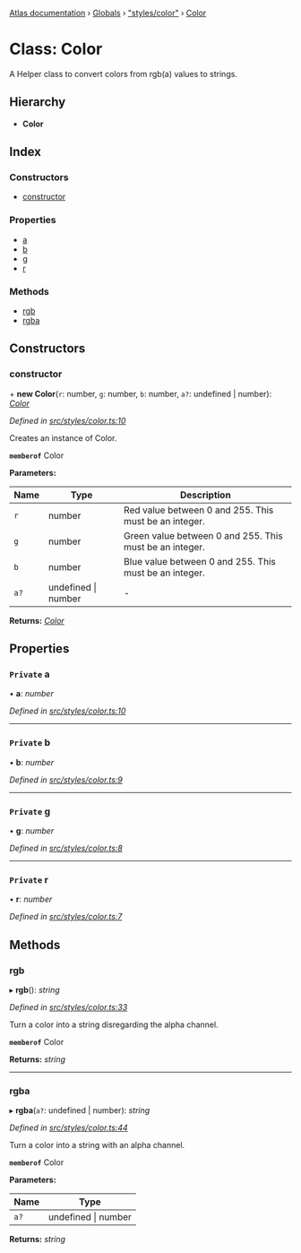 [Atlas documentation](../README.md) › [Globals](../globals.md) › ["styles/color"](../modules/_styles_color_.md) › [Color](_styles_color_.color.md)

# Class: Color

A Helper class to convert colors from rgb(a) values to strings.

## Hierarchy

* **Color**

## Index

### Constructors

* [constructor](_styles_color_.color.md#constructor)

### Properties

* [a](_styles_color_.color.md#private-a)
* [b](_styles_color_.color.md#private-b)
* [g](_styles_color_.color.md#private-g)
* [r](_styles_color_.color.md#private-r)

### Methods

* [rgb](_styles_color_.color.md#rgb)
* [rgba](_styles_color_.color.md#rgba)

## Constructors

###  constructor

\+ **new Color**(`r`: number, `g`: number, `b`: number, `a?`: undefined | number): *[Color](_styles_color_.color.md)*

*Defined in [src/styles/color.ts:10](https://github.com/chronark/atlas/blob/3cdd76f/src/styles/color.ts#L10)*

Creates an instance of Color.

**`memberof`** Color

**Parameters:**

Name | Type | Description |
------ | ------ | ------ |
`r` | number | Red value between 0 and 255. This must be an integer. |
`g` | number | Green value between 0 and 255. This must be an integer. |
`b` | number | Blue value between 0 and 255. This must be an integer. |
`a?` | undefined &#124; number | - |

**Returns:** *[Color](_styles_color_.color.md)*

## Properties

### `Private` a

• **a**: *number*

*Defined in [src/styles/color.ts:10](https://github.com/chronark/atlas/blob/3cdd76f/src/styles/color.ts#L10)*

___

### `Private` b

• **b**: *number*

*Defined in [src/styles/color.ts:9](https://github.com/chronark/atlas/blob/3cdd76f/src/styles/color.ts#L9)*

___

### `Private` g

• **g**: *number*

*Defined in [src/styles/color.ts:8](https://github.com/chronark/atlas/blob/3cdd76f/src/styles/color.ts#L8)*

___

### `Private` r

• **r**: *number*

*Defined in [src/styles/color.ts:7](https://github.com/chronark/atlas/blob/3cdd76f/src/styles/color.ts#L7)*

## Methods

###  rgb

▸ **rgb**(): *string*

*Defined in [src/styles/color.ts:33](https://github.com/chronark/atlas/blob/3cdd76f/src/styles/color.ts#L33)*

Turn a color into a string disregarding the alpha channel.

**`memberof`** Color

**Returns:** *string*

___

###  rgba

▸ **rgba**(`a?`: undefined | number): *string*

*Defined in [src/styles/color.ts:44](https://github.com/chronark/atlas/blob/3cdd76f/src/styles/color.ts#L44)*

Turn a color into a string with an alpha channel.

**`memberof`** Color

**Parameters:**

Name | Type |
------ | ------ |
`a?` | undefined &#124; number |

**Returns:** *string*
